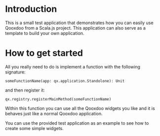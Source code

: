 Introduction
============

This is a small test application that demonstrates how you can easily use Qooxdoo from 
a Scala.js project. This application can also serve as a template to build your own application.


How to get started
==================

All you really need to do is implement a function with the following signature: 

    someFunctionName(app: qx.application.Standolone): Unit

and then register it:

    qx.registry.registerMainMethod(someFunctionName)

Within this function you can use all the Qooxdoo widgets you like and it is behaves 
just like a normal Qooxdoo application.

You can use the provided test application as an example to see how to 
create some simple widgets.
